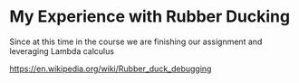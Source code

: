 # My Experience with Rubber Ducking 

Since at this time in the course we are finishing our assignment and leveraging Lambda calculus 




https://en.wikipedia.org/wiki/Rubber_duck_debugging
